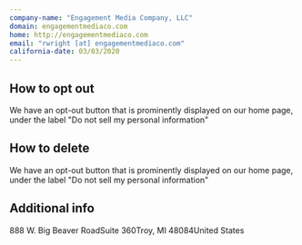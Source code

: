 ```yaml
---
company-name: "Engagement Media Company, LLC"
domain: engagementmediaco.com
home: http://engagementmediaco.com
email: "rwright [at] engagementmediaco.com"
california-date: 03/03/2020
---
```

## How to opt out


We have an opt-out button that is prominently displayed on our home page, under the label "Do not sell my personal information"

## How to delete


We have an opt-out button that is prominently displayed on our home page, under the label "Do not sell my personal information"

## Additional info




888 W. Big Beaver RoadSuite 360Troy, MI 48084United States













